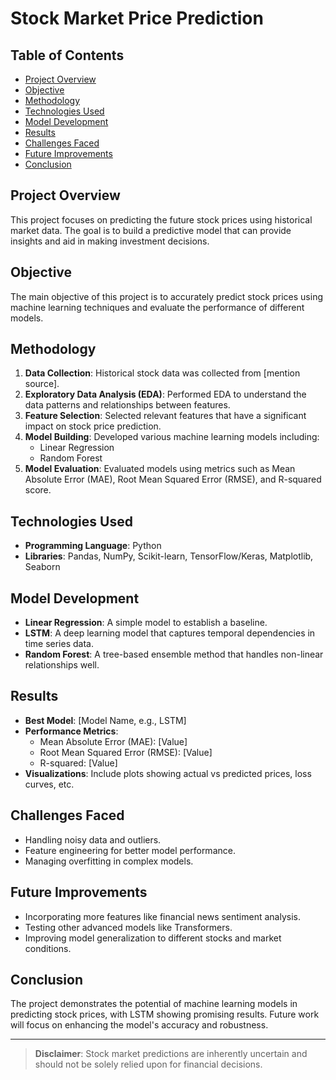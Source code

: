 # Stock Market Price Prediction

## Table of Contents
- [Project Overview](#project-overview)
- [Objective](#objective)
- [Methodology](#methodology)
- [Technologies Used](#technologies-used)
- [Model Development](#model-development)
- [Results](#results)
- [Challenges Faced](#challenges-faced)
- [Future Improvements](#future-improvements)
- [Conclusion](#conclusion)

## Project Overview
This project focuses on predicting the future stock prices using historical market data. The goal is to build a predictive model that can provide insights and aid in making investment decisions.

## Objective
The main objective of this project is to accurately predict stock prices using machine learning techniques and evaluate the performance of different models.

## Methodology
1. **Data Collection**: Historical stock data was collected from [mention source].
2. **Exploratory Data Analysis (EDA)**: Performed EDA to understand the data patterns and relationships between features.
3. **Feature Selection**: Selected relevant features that have a significant impact on stock price prediction.
4. **Model Building**: Developed various machine learning models including:
   - Linear Regression
   - Random Forest
5. **Model Evaluation**: Evaluated models using metrics such as Mean Absolute Error (MAE), Root Mean Squared Error (RMSE), and R-squared score.

## Technologies Used
- **Programming Language**: Python
- **Libraries**: Pandas, NumPy, Scikit-learn, TensorFlow/Keras, Matplotlib, Seaborn

## Model Development
- **Linear Regression**: A simple model to establish a baseline.
- **LSTM**: A deep learning model that captures temporal dependencies in time series data.
- **Random Forest**: A tree-based ensemble method that handles non-linear relationships well.

## Results
- **Best Model**: [Model Name, e.g., LSTM]
- **Performance Metrics**:
  - Mean Absolute Error (MAE): [Value]
  - Root Mean Squared Error (RMSE): [Value]
  - R-squared: [Value]
- **Visualizations**: Include plots showing actual vs predicted prices, loss curves, etc.

## Challenges Faced
- Handling noisy data and outliers.
- Feature engineering for better model performance.
- Managing overfitting in complex models.

## Future Improvements
- Incorporating more features like financial news sentiment analysis.
- Testing other advanced models like Transformers.
- Improving model generalization to different stocks and market conditions.

## Conclusion
The project demonstrates the potential of machine learning models in predicting stock prices, with LSTM showing promising results. Future work will focus on enhancing the model's accuracy and robustness.

---

> **Disclaimer**: Stock market predictions are inherently uncertain and should not be solely relied upon for financial decisions.

